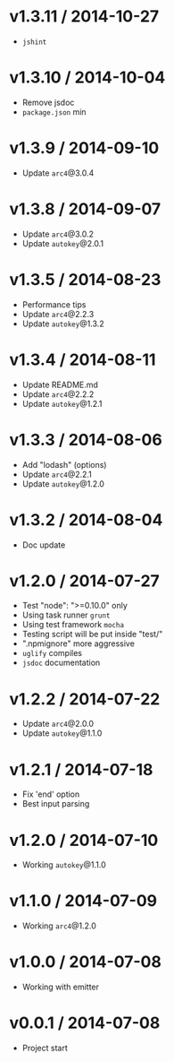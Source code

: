 v1.3.11 / 2014-10-27
==================

  * `jshint`

v1.3.10 / 2014-10-04
==================

  * Remove jsdoc
  * `package.json` min

v1.3.9 / 2014-09-10
==================

  * Update `arc4`@3.0.4

v1.3.8 / 2014-09-07
==================

  * Update `arc4`@3.0.2
  * Update `autokey`@2.0.1

v1.3.5 / 2014-08-23
==================

  * Performance tips
  * Update `arc4`@2.2.3
  * Update `autokey`@1.3.2

v1.3.4 / 2014-08-11
==================

  * Update README.md
  * Update `arc4`@2.2.2
  * Update `autokey`@1.2.1

v1.3.3 / 2014-08-06
==================

  * Add "lodash" (options)
  * Update `arc4`@2.2.1
  * Update `autokey`@1.2.0

v1.3.2 / 2014-08-04
==================

  * Doc update

v1.2.0 / 2014-07-27
==================

  * Test "node": ">=0.10.0" only
  * Using task runner `grunt`
  * Using test framework `mocha`
  * Testing script will be put inside "test/"
  * ".npmignore" more aggressive
  * `uglify` compiles
  * `jsdoc` documentation

v1.2.2 / 2014-07-22
==================

  * Update `arc4`@2.0.0
  * Update `autokey`@1.1.0

v1.2.1 / 2014-07-18
==================

  * Fix 'end' option
  * Best input parsing

v1.2.0 / 2014-07-10
==================

  * Working `autokey`@1.1.0

v1.1.0 / 2014-07-09
==================

  * Working `arc4`@1.2.0

v1.0.0 / 2014-07-08
==================

  * Working with emitter

v0.0.1 / 2014-07-08
==================

  * Project start
